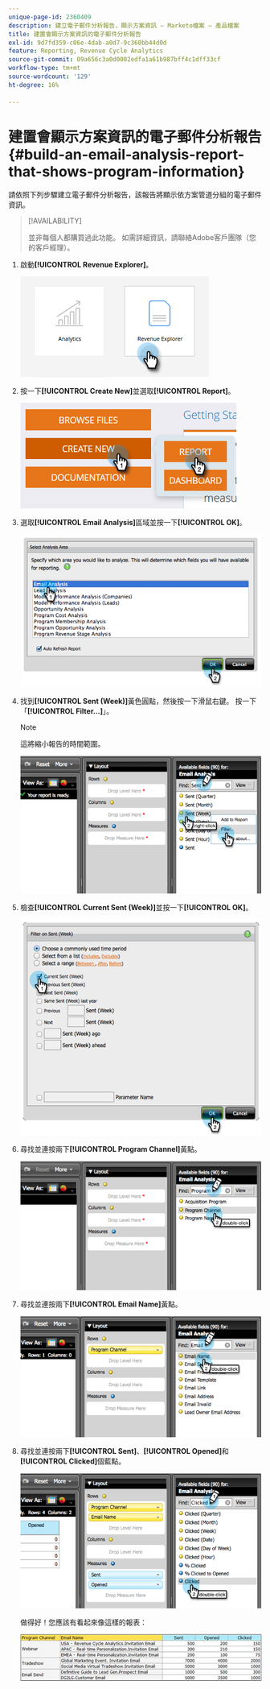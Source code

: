 ```yaml
---
unique-page-id: 2360409
description: 建立電子郵件分析報告，顯示方案資訊 — Marketo檔案 — 產品檔案
title: 建置會顯示方案資訊的電子郵件分析報告
exl-id: 9d7fd359-c06e-4dab-a0d7-9c360bb44d0d
feature: Reporting, Revenue Cycle Analytics
source-git-commit: 09a656c3a0d0002edfa1a61b987bff4c1dff33cf
workflow-type: tm+mt
source-wordcount: '129'
ht-degree: 16%

---
```


# 建置會顯示方案資訊的電子郵件分析報告 {#build-an-email-analysis-report-that-shows-program-information}

請依照下列步驟建立電子郵件分析報告，該報告將顯示依方案管道分組的電子郵件資訊。

>[!AVAILABILITY]
>
>並非每個人都購買過此功能。 如需詳細資訊，請聯絡Adobe客戶團隊（您的客戶經理）。

1. 啟動&#x200B;**[!UICONTROL Revenue Explorer]**。

   ![](assets/report-that-shows-program-information-1.png)

1. 按一下&#x200B;**[!UICONTROL Create New]**&#x200B;並選取&#x200B;**[!UICONTROL Report]**。

   ![](assets/report-that-shows-program-information-2.png)

1. 選取&#x200B;**[!UICONTROL Email Analysis]**&#x200B;區域並按一下&#x200B;**[!UICONTROL OK]**。

   ![](assets/image2014-9-17-19-3a43-3a20.png)

1. 找到&#x200B;**[!UICONTROL Sent (Week)]**&#x200B;黃色圓點，然後按一下滑鼠右鍵。 按一下「**[!UICONTROL Filter...]**」。

   >[!NOTE]
   >
   >這將縮小報告的時間範圍。

   ![](assets/image2014-9-17-19-3a43-3a49.png)

1. 檢查&#x200B;**[!UICONTROL Current Sent (Week)]**&#x200B;並按一下&#x200B;**[!UICONTROL OK]**。

   ![](assets/image2014-9-17-19-3a43-3a59.png)

1. 尋找並連按兩下&#x200B;**[!UICONTROL Program Channel]**&#x200B;黃點。

   ![](assets/image2014-9-17-19-3a44-3a14.png)

1. 尋找並連按兩下&#x200B;**[!UICONTROL Email Name]**&#x200B;黃點。

   ![](assets/image2014-9-17-19-3a44-3a34.png)

1. 尋找並連按兩下&#x200B;**[!UICONTROL Sent]**、**[!UICONTROL Opened]**&#x200B;和&#x200B;**[!UICONTROL Clicked]**&#x200B;個藍點。

   ![](assets/image2014-9-17-19-3a44-3a41.png)

   做得好！您應該有看起來像這樣的報表：

   ![](assets/image2014-9-17-19-3a45-3a1.png)
